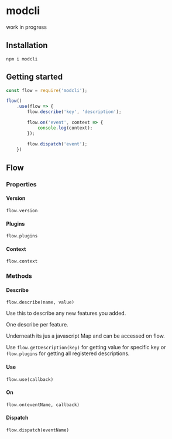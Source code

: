 # modcli
work in progress

## Installation

`npm i modcli`

## Getting started

```javascript
const flow = require('modcli');

flow()
    .use(flow => {
        flow.describe('key', 'description');

        flow.on('event', context => {
            console.log(context);
        });

        flow.dispatch('event');
    })
```

## Flow

### Properties

#### Version

```
flow.version
```

#### Plugins

```
flow.plugins
```

#### Context

```
flow.context
```

### Methods

#### Describe

```
flow.describe(name, value)
```

Use this to describe any new features you added.

One describe per feature.

Underneath its jus a javascript Map and can be accessed on flow.

Use `flow.getDescription(key)` for getting value for specific key or `flow.plugins` for getting all registered descriptions.

#### Use

```
flow.use(callback)
```

#### On

```
flow.on(eventName, callback)
```

#### Dispatch

```
flow.dispatch(eventName)
```
